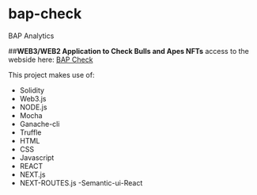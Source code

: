 # bap-check
BAP Analytics

##**WEB3/WEB2 Application to Check Bulls and Apes NFTs**
access to the webside here: [BAP Check](https://bap-check.vercel.app/)

This project makes use of: 
- Solidity
- Web3.js
- NODE.js
- Mocha
- Ganache-cli
- Truffle
- HTML
- CSS
- Javascript
- REACT
- NEXT.js
- NEXT-ROUTES.js
-Semantic-ui-React
